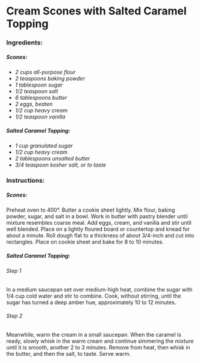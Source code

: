 # Cream Scones with Salted Caramel Topping

### Ingredients:
##### Scones:
* *2 cups all-purpose flour*
* *2 teaspoons baking  powder*
* *1 tablespoon sugar*
* *1/2 teaspoon salt*
* *6 tablespoons butter*
* *2 eggs, beaten*
* *1/2 cup heavy cream*
* *1/2 teaspoon vanilla*

##### Salted Caramel Topping:
* *1 cup granulated sugar*
* *1/2 cup heavy cream*
* *2 tablespoons unsalted butter*
* *3/4 teaspoon kosher salt, or to taste*

### Instructions:
##### Scones:
Preheat oven to 400°. Butter a cookie sheet lightly. Mix flour, baking powder, sugar, and salt in a bowl. Work in butter with pastry blender until mixture resembles coarse meal. Add eggs, cream, and vanilla and stir until well blended. Place on a lightly floured board or countertop and knead for about a minute. Roll dough flat to a thickness of about 3/4-inch and cut into rectangles. Place on cookie sheet and bake for 8 to 10 minutes.

##### Salted Caramel Topping:
###### Step 1
In a medium saucepan set over medium-high heat, combine the sugar with 1/4 cup cold water and stir to combine. Cook, without stirring, until the sugar has turned a deep amber hue, approximately 10 to 12 minutes.
###### Step 2
Meanwhile, warm the cream in a small saucepan. When the caramel is ready, slowly whisk in the warm cream and continue simmering the mixture until it is smooth, another 2 to 3 minutes. Remove from heat, then whisk in the butter, and then the salt, to taste. Serve warm.
